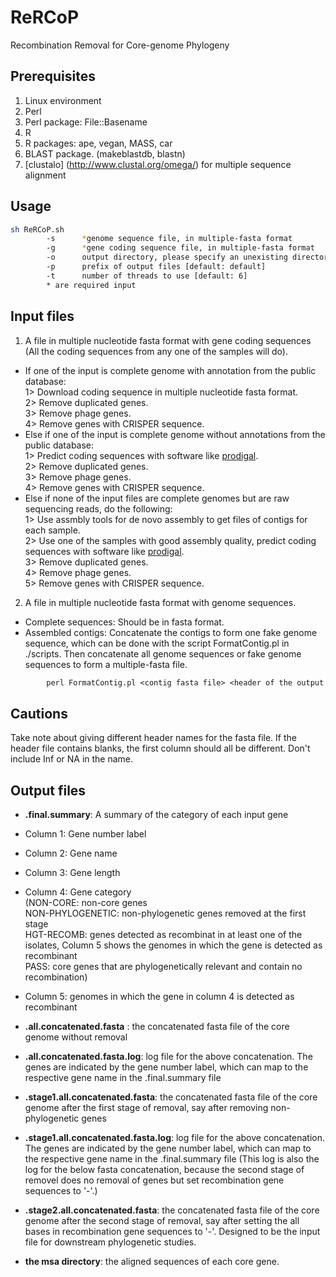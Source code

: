 ReRCoP
===
Recombination Removal for Core-genome Phylogeny

Prerequisites
---
1. Linux environment
2. Perl
3. Perl package: File::Basename
4. R
5. R packages: ape, vegan, MASS, car 
6. BLAST package. (makeblastdb, blastn)
7. [clustalo] (http://www.clustal.org/omega/) for multiple sequence alignment

Usage
---
```sh
sh ReRCoP.sh
        -s      *genome sequence file, in multiple-fasta format
        -g      *gene coding sequence file, in multiple-fasta format
        -o      output directory, please specify an unexisting directory [default: ./ReRCoP]
        -p      prefix of output files [default: default]
        -t      number of threads to use [default: 6]
        * are required input
```

Input files
---
1. A file in multiple nucleotide fasta format with gene coding sequences (All the coding sequences from any one of the samples will do).  
  * If one of the input is complete genome with annotation from the public database:  
		1> Download coding sequence in multiple nucleotide fasta format.  
		2> Remove duplicated genes.  
		3> Remove phage genes.  
		4> Remove genes with CRISPER sequence.
 * Else if one of the input is complete genome without annotations from the public database:  
		1> Predict coding sequences with software like [prodigal](http://prodigal.ornl.gov/).  
		2> Remove duplicated genes.  
    3> Remove phage genes.  
	  4> Remove genes with CRISPER sequence.
 * Else if none of the input files are complete genomes but are raw sequencing reads, do the following:  
		1> Use assmbly tools for de novo assembly to get files of contigs for each sample.  
		2> Use one of the samples with good assembly quality, predict coding sequences with software like [prodigal](http://prodigal.ornl.gov/).  
		3> Remove duplicated genes.  
		4> Remove phage genes.  
		5> Remove genes with CRISPER sequence.  

2. A file in multiple nucleotide fasta format with genome sequences.
 * Complete sequences: Should be in fasta format.
 * Assembled contigs: Concatenate the contigs to form one fake genome sequence, which can be done with the script FormatContig.pl in ./scripts. Then concatenate all genome sequences or fake genome sequences to form a multiple-fasta file.
```perl
		perl FormatContig.pl <contig fasta file> <header of the output fasta file> <output fasta file>
```
  
Cautions
---
Take note about giving different header names for the fasta file. If the header file contains blanks, the first column should all be different. Don't include Inf or NA in the name.

Output files
---
* **.final.summary**: A summary of the category of each input gene
 * Column 1: Gene number label
 * Column 2: Gene name
 * Column 3: Gene length
 * Column 4: Gene category   
		(NON-CORE: non-core genes  
		 NON-PHYLOGENETIC: non-phylogenetic genes removed at the first stage  
		 HGT-RECOMB: genes detected as recombinat in at least one of the isolates, Column 5 shows the genomes in which the gene is detected as recombinant  
		 PASS: core genes that are phylogenetically relevant and contain no recombination)
 * Column 5: genomes in which the gene in column 4 is detected as recombinant

* **.all.concatenated.fasta** : the concatenated fasta file of the core genome without removal
* **.all.concatenated.fasta.log**: log file for the above concatenation. The genes are indicated by the gene number label, which can map to the respective gene name in the .final.summary file

* **.stage1.all.concatenated.fasta**: the concatenated fasta file of the core genome after the first stage of removal, say after removing non-phylogenetic genes
* **.stage1.all.concatenated.fasta.log**: log file for the above concatenation. The genes are indicated by the gene number label, which can map to the respective gene name in the .final.summary file (This log is also the log for the below fasta concatenation, because the second stage of removel does no removal of genes but set recombination gene sequences to '-'.)

* **.stage2.all.concatenated.fasta**: the concatenated fasta file of the core genome after the second stage of removal, say after setting the all bases in recombination gene sequences to '-'. Designed to be the input file for downstream phylogenetic studies.

* **the msa directory**: the aligned sequences of each core gene.
